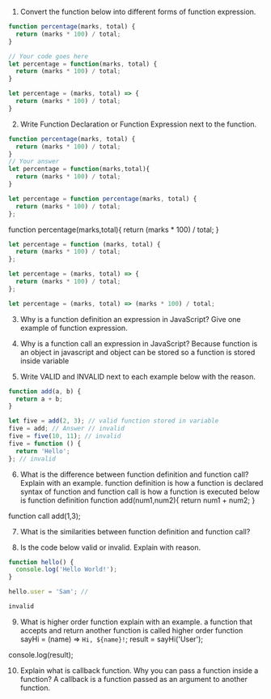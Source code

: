 1. Convert the function below into different forms of function expression.

```js
function percentage(marks, total) {
  return (marks * 100) / total;
}

// Your code goes here
let percentage = function(marks, total) {
  return (marks * 100) / total;
}

let percentage = (marks, total) => {
  return (marks * 100) / total;
}
```


2. Write Function Declaration or Function Expression next to the function.

```js
function percentage(marks, total) {
  return (marks * 100) / total;
}
// Your answer
let percentage = function(marks,total){
  return (marks * 100) / total;
}

```

```js
let percentage = function percentage(marks, total) {
  return (marks * 100) / total;
};
```
function percentage(marks,total){
  return (marks * 100) / total;
}

```js
let percentage = function (marks, total) {
  return (marks * 100) / total;
};
```

```js
let percentage = (marks, total) => {
  return (marks * 100) / total;
};
```

```js
let percentage = (marks, total) => (marks * 100) / total;
```

3. Why is a function definition an expression in JavaScript? Give one example of function expression.


4. Why is a function call an expression in JavaScript?
Because function is an object in javascript and object can be stored so a function is stored inside variable

5. Write VALID and INVALID next to each example below with the reason.

```js
function add(a, b) {
  return a + b;
}  

let five = add(2, 3); // valid function stored in variable
five = add; // Answer // invalid
five = five(10, 11); // invalid
five = function () {
  return 'Hello';
}; // invalid
```

6. What is the difference between function definition and function call? Explain with an example.
function definition is how a function is declared syntax of function and function call is how a function is executed
 below is function definition
function add(num1,num2){
  return num1 + num2;
}

function call
add(1,3);

7. What is the similarities between function definition and function call?


8. Is the code below valid or invalid. Explain with reason.

```js
function hello() {
  console.log('Hello World!');
}

hello.user = 'Sam'; // 

invalid
```

9. What is higher order function explain with an example.
a function that accepts and return another function is called higher order function
sayHi = (name) => `Hi, ${name}!`;
result = sayHi('User');

console.log(result);

10. Explain what is callback function. Why you can pass a function inside a function?
A callback is a function passed as an argument to another function.
